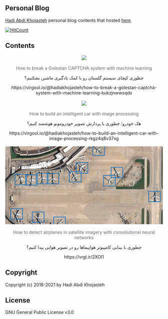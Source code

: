 ## Personal Blog
[Hadi Abdi Khojasteh](http://hadiabdikhojasteh.ir) personal blog contents that hosted [here](https://virgool.io/@hadiakhojasteh/).

[![HitCount](http://hits.dwyl.io/hkhojasteh/Personal-Blog.svg)](https://github.com/hkhojasteh/Personal-Blog)

## Contents
<center>
<img src="./how-to-break-a-Golestan-CAPTCHA-system-with-machine-learning/assets/Header.png">
<p style="color: #666;">How to break a Golestan CAPTCHA system with machine learning</p>
<p>چطوری کپچای سیستم گلستان رو با کمک یادگیری ماشین بشکنیم؟</p>
https://virgool.io/@hadiakhojasteh/how-to-break-a-golestan-captcha-system-with-machine-learning-kukzjnwwsqdx</br>
</center>
</br>
<center>
<img src="./how-to-build-an-intelligent-car-with-image-processing/assets/Header.png">
<p style="color: #666;">How to build an intelligent car with image processing</p>
<p>هک خودرو؛ چطوری با پردازش تصویر خودرومونو هوشمند کنیم؟</p>
https://virgool.io/@hadiakhojasteh/how-to-build-an-intelligent-car-with-image-processing-rkgz4q8v37xg</br>
</center>
</br>
<center>
<img src="./how-to-find-airplane-in-images/assets/cover.png">
<p style="color: #666;">How to detect airplanes in satellite imagery with convolutional neural networks</p>
چطوری با بینایی کامپیوتر هواپیماها رو در تصویر هوایی پیدا کنیم؟<p></p>
https://vrgl.ir/2XOI1
</center>

## Copyright
Copyright (c) 2018-2021 by Hadi Abdi Khojasteh

## License
GNU General Public License v3.0
